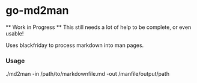 go-md2man
=========

** Work in Progress **
This still needs a lot of help to be complete, or even usable!

Uses blackfriday to process markdown into man pages.

### Usage

./md2man -in /path/to/markdownfile.md -out /manfile/output/path
